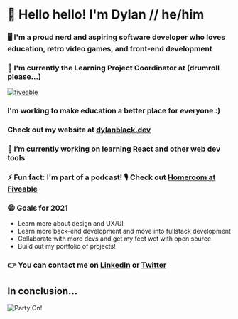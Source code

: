 # 👋 Hello hello! I'm Dylan // he/him

### 🖥️ I'm a proud nerd and aspiring software developer who loves education, retro video games, and front-end development

### 🥁 I'm currently the Learning Project Coordinator at (drumroll please...)
[![fiveable](https://fiveable.me/img/fiveable-blue.png)](http://fiveable.me "Redirect to homepage")

### I'm working to make education a better place for everyone :) 

### Check out my website at [dylanblack.dev](https://www.dylanblack.dev)

### 🔭 I’m currently working on learning React and other web dev tools

### ⚡ Fun fact: I'm part of a podcast! 🎙️ Check out [Homeroom at Fiveable](https://homeroom.fiveable.me)

### 😄 Goals for 2021
- Learn more about design and UX/UI
- Learn more back-end development and move into fullstack development
- Collaborate with more devs and get my feet wet with open source
- Build out my portfolio of projects!

### :point_right:  You can contact me on [LinkedIn](https://www.linkedin.com/in/dylan-black-2021/) or [Twitter](https://twitter.com/Dyljam12345)

## In conclusion...
![Party On!](https://media.giphy.com/media/d3mlYwpf96kMuFjO/giphy.gif)

<!--
**DBlack2021/DBlack2021** is a ✨ _special_ ✨ repository because its `README.md` (this file) appears on your GitHub profile.

Here are some ideas to get you started:

- 🔭 I’m currently working on ...
- 🌱 I’m currently learning ...
- 👯 I’m looking to collaborate on ...
- 🤔 I’m looking for help with ...
- 💬 Ask me about ...
- 📫 How to reach me: ...
- 😄 Pronouns: ...
- ⚡ Fun fact: ...
-->
